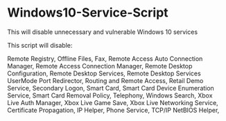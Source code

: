# Windows10-Service-Script
This will disable unnecessary and vulnerable Windows 10 services

This script will disable:

Remote Registry,
Offline Files,
Fax,
Remote Access Auto Connection Manager,
Remote Access Connection Manager,
Remote Desktop Configuration,
Remote Desktop Services,
Remote Desktop Services UserMode Port Redirector,
Routing and Remote Access,
Retail Demo Service,
Secondary Logon,
Smart Card,
Smart Card Device Enumeration Service,
Smart Card Removal Policy,
Telephony,
Windows Search,
Xbox Live Auth Manager,
Xbox Live Game Save,
Xbox Live Networking Service,
Certificate Propagation,
IP Helper,
Phone Service,
TCP/IP NetBIOS Helper,
